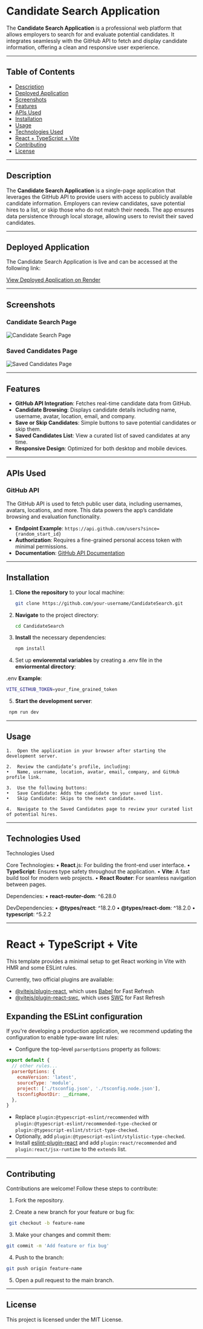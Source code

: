 # Candidate Search Application

The **Candidate Search Application** is a professional web platform that allows employers to search for and evaluate potential candidates. It integrates seamlessly with the GitHub API to fetch and display candidate information, offering a clean and responsive user experience.

---

## Table of Contents
- [Description](#description)
- [Deployed Application](#deployed-aplication)
- [Screenshots](#screenshots)
- [Features](#features)
- [APIs Used](#apis-used)
- [Installation](#installation)
- [Usage](#usage)
- [Technologies Used](#technologies-used)
- [React + TypeScript + Vite](#react--typescript--vite)
- [Contributing](#contributing)
- [License](#license)

---

## Description

The **Candidate Search Application** is a single-page application that leverages the GitHub API to provide users with access to publicly available candidate information. Employers can review candidates, save potential hires to a list, or skip those who do not match their needs. The app ensures data persistence through local storage, allowing users to revisit their saved candidates.

---

## Deployed Application

The Candidate Search Application is live and can be accessed at the following link:

[View Deployed Application on Render](https://candidate-search-rgk4.onrender.com)

---

## Screenshots

### Candidate Search Page
![Candidate Search Page](/Develop/src/assets/CandidateSearch.png)

### Saved Candidates Page
![Saved Candidates Page](/Develop/src/assets/SavedCandidate.png)

---

## Features

- **GitHub API Integration**: Fetches real-time candidate data from GitHub.
- **Candidate Browsing**: Displays candidate details including name, username, avatar, location, email, and company.
- **Save or Skip Candidates**: Simple buttons to save potential candidates or skip them.
- **Saved Candidates List**: View a curated list of saved candidates at any time.
- **Responsive Design**: Optimized for both desktop and mobile devices.

---

## APIs Used

### GitHub API
The GitHub API is used to fetch public user data, including usernames, avatars, locations, and more. This data powers the app’s candidate browsing and evaluation functionality.

- **Endpoint Example**: `https://api.github.com/users?since={random_start_id}`
- **Authorization**: Requires a fine-grained personal access token with minimal permissions.
- **Documentation**: [GitHub API Documentation](https://docs.github.com/en/rest)

---

## Installation

1. **Clone the repository** to your local machine:
   ```bash
   git clone https://github.com/your-username/CandidateSearch.git


2. **Navigate** to the project directory:
   ```bash
   cd CandidateSearch


3. **Install** the necessary dependencies:
   ```bash
   npm install
   ```

4. Set up **envioremntal variables** by creating a .env file in the **enviormental directory**:

.env **Example**:
   ```bash
   VITE_GITHUB_TOKEN=your_fine_grained_token
   ```

5. **Start the development server**:
  ```bash
   npm run dev
   ```

---

## Usage

	1.	Open the application in your browser after starting the development server.

	2.	Review the candidate’s profile, including:
	•	Name, username, location, avatar, email, company, and GitHub profile link.

	3.	Use the following buttons:
	•	Save Candidate: Adds the candidate to your saved list.
	•	Skip Candidate: Skips to the next candidate.

	4.	Navigate to the Saved Candidates page to review your curated list of potential hires.

---

## Technologies Used

Technologies Used

Core Technologies:
	• **React**.js: For building the front-end user interface.
	• **TypeScript**: Ensures type safety throughout the application.
	• **Vite**: A fast build tool for modern web projects.
	• **React Router**: For seamless navigation between pages.

Dependencies:
	•	**react-router-dom**: ^6.28.0

DevDependencies:
	•	**@types/react**: ^18.2.0
	•	**@types/react-dom**: ^18.2.0
	•	**typescript**: ^5.2.2

---

# React + TypeScript + Vite

This template provides a minimal setup to get React working in Vite with HMR and some ESLint rules.

Currently, two official plugins are available:

* [@vitejs/plugin-react](https://github.com/vitejs/vite-plugin-react/blob/main/packages/plugin-react/README.md), which uses [Babel](https://babeljs.io/) for Fast Refresh
* [@vitejs/plugin-react-swc](https://github.com/vitejs/vite-plugin-react-swc), which uses [SWC](https://swc.rs/) for Fast Refresh

## Expanding the ESLint configuration

If you're developing a production application, we recommend updating the configuration to enable type-aware lint rules:

* Configure the top-level `parserOptions` property as follows:

```js
export default {
  // other rules...
  parserOptions: {
    ecmaVersion: 'latest',
    sourceType: 'module',
    project: ['./tsconfig.json', './tsconfig.node.json'],
    tsconfigRootDir: __dirname,
  },
}
```

* Replace `plugin:@typescript-eslint/recommended` with `plugin:@typescript-eslint/recommended-type-checked` or `plugin:@typescript-eslint/strict-type-checked`.
* Optionally, add `plugin:@typescript-eslint/stylistic-type-checked`.
* Install [eslint-plugin-react](https://github.com/jsx-eslint/eslint-plugin-react) and add `plugin:react/recommended` and `plugin:react/jsx-runtime` to the `extends` list.

---

## Contributing

Contributions are welcome! Follow these steps to contribute:

  1.	Fork the repository.

  2.	Create a new branch for your feature or bug fix:
  ```bash
   git checkout -b feature-name
   ```

  3.	Make your changes and commit them:
  ```bash
  git commit -m 'Add feature or fix bug'
  ```

  4. Push to the branch:
   ```bash
  git push origin feature-name
  ```

  5. Open a pull request to the main branch.

---

## License

This project is licensed under the MIT License.
